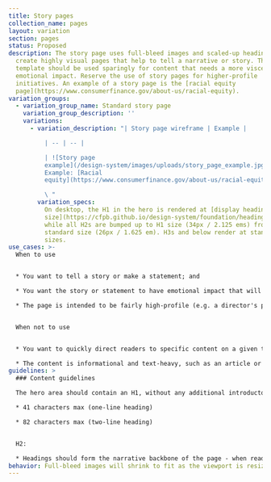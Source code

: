 ```yaml
---
title: Story pages
collection_name: pages
layout: variation
section: pages
status: Proposed
description: The story page uses full-bleed images and scaled-up headings to
  create highly visual pages that help to tell a narrative or story. The
  template should be used sparingly for content that needs a more visceral or
  emotional impact. Reserve the use of story pages for higher-profile
  initiatives. An example of a story page is the [racial equity
  page](https://www.consumerfinance.gov/about-us/racial-equity).
variation_groups:
  - variation_group_name: Standard story page
    variation_group_description: ''
    variations:
      - variation_description: "| Story page wireframe | Example |

          | -- | -- |

          | ![Story page
          example](/design-system/images/uploads/story_page_example.jpg) |
          Example: [Racial
          equity](https://www.consumerfinance.gov/about-us/racial-equity/)|\

          \ "
        variation_specs:
          On desktop, the H1 in the hero is rendered at [display heading
          size](https://cfpb.github.io/design-system/foundation/headings#web-headings-1)
          while all H2s are bumped up to H1 size (34px / 2.125 ems) from their
          standard size (26px / 1.625 em). H3s and below render at standard
          sizes.
use_cases: >-
  When to use


  * You want to tell a story or make a statement; and 

  * You want the story or statement to have emotional impact that will be enhanced with the use of full-bleed images and large headings; and

  * The page is intended to be fairly high-profile (e.g. a director's priority page)


  When not to use


  * You want to quickly direct readers to specific content on a given topic. Use the [sublanding](https://cfpb.github.io/design-system/pages/sublanding-pages) or [browse page](https://cfpb.github.io/design-system/pages/browse-pages) instead. 

  * The content is informational and text-heavy, such as an article or blog post. Use the [learn page](https://cfpb.github.io/design-system/pages/learn-pages) instead.
guidelines: >
  ### Content guidelines

  The hero area should contain an H1, without any additional introductory subcopy.

  * 41 characters max (one-line heading)

  * 82 characters max (two-line heading)


  H2:

  * Headings should form the narrative backbone of the page - when read together, they should tell a story.
behavior: Full-bleed images will shrink to fit as the viewport is resized.
---
```

